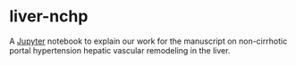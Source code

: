 # liver-nchp

A [Jupyter](https://jupyter.org/) notebook to explain our work for the manuscript on non-cirrhotic portal hypertension hepatic vascular remodeling in the liver.
